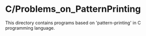 # C/Problems_on_PatternPrinting
This directory contains programs based on 'pattern-printing' in C programming language.
